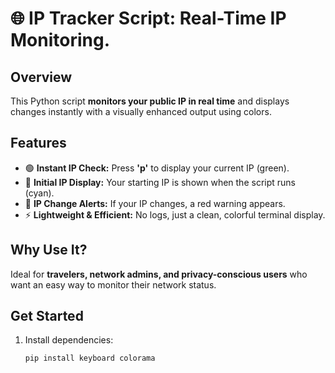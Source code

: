 # 🌐 IP Tracker Script: Real-Time IP Monitoring.

## Overview
This Python script **monitors your public IP in real time** and displays changes instantly with a visually enhanced output using colors.

## Features

- 🟢 **Instant IP Check:** Press **'p'** to display your current IP (green).  
- 🔵 **Initial IP Display:** Your starting IP is shown when the script runs (cyan).  
- 🔴 **IP Change Alerts:** If your IP changes, a red warning appears.  
- ⚡ **Lightweight & Efficient:** No logs, just a clean, colorful terminal display.  

## Why Use It?
Ideal for **travelers, network admins, and privacy-conscious users** who want an easy way to monitor their network status.

## Get Started
1. Install dependencies:  
   ```sh
   pip install keyboard colorama
